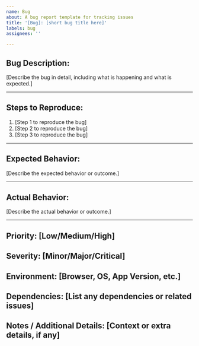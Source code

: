 ```yaml
---
name: Bug
about: A bug report template for tracking issues
title: '[Bug]: [short bug title here]'
labels: bug
assignees: ''

---
```


## **Bug Description:**
[Describe the bug in detail, including what is happening and what is expected.]

---

## **Steps to Reproduce:**
1. [Step 1 to reproduce the bug]
2. [Step 2 to reproduce the bug]
3. [Step 3 to reproduce the bug]

---

## **Expected Behavior:**
[Describe the expected behavior or outcome.]

---

## **Actual Behavior:**
[Describe the actual behavior or outcome.]

---

## **Priority:** [Low/Medium/High]  
## **Severity:** [Minor/Major/Critical]  
## **Environment:** [Browser, OS, App Version, etc.]  
## **Dependencies:** [List any dependencies or related issues]  
## **Notes / Additional Details:** [Context or extra details, if any]
